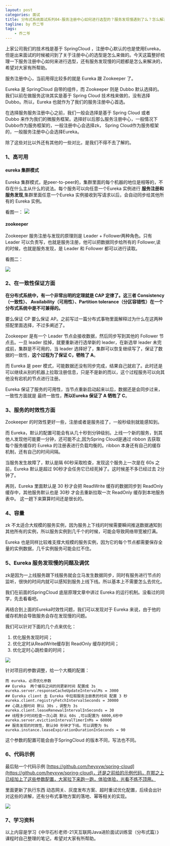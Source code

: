 ```yaml
---
layout: post
categories: 面试
title: 分布式系统面试系列04-服务注册中心如何进行选型的？服务发现慢遇到了么？怎么解决？
tagline: by 乔二爷
tags:
    - 乔二爷
---
```

上家公司我们的技术栈是基于 SpringCloud ，注册中心默认的也是使用Eureka，但是出来面试的时候被问到了关于注册中心的选型是怎么来做的。今天这篇整好梳理一下服务注册中心如何来进行选型，还有服务发现慢的问题都是怎么来解决的，希望对大家有所帮助。

<!--more-->

服务注册中心，当前用得比较多的就是 Eureka 跟 Zookeeper 了。

Eureka 是 SpringCloud 自带的组件，而 Zookeeper 则是 Dubbo 默认选择的。
我们以前在做服务这块其实是基于 Spring Cloud 技术栈来做的，没有选择Dubbo。所以，Eureka 也就作为了我们的服务注册中心首选。

在选择服务服务注册中心之前，我们一般会选择是基于 Spring Cloud 或者 Dubbo 来作为我们的微服务框架。选择好以后那么服务注册中心，一般情况下Dubbo作为服务框架的，一般注册中心会选择zk， Spring Cloud作为服务框架的，一般服务注册中心会选择Eureka。

除了这些对比以外还有其他的一些对比，是我们不得不去了解的。

### 1、高可用

#### eureka 集群模式

Eureka 集群模式，是peer-to-peer的，集群里面的每个机器的地位是相等的，不存在什么主从什么的说法。每个服务可以向任意一个Eureka 实例进行 **服务注册和服务发现**,集群里面任意一个Eureka 实例接收到写请求以后，会自动同步给其他所有的 Eureka 实例。

看图一：
![](http://www.justdojava.com/assets/images/2019/java/image_qry/2019-08-31-registration-center-guide/1.png)

#### zookeeper 
Zookeeper 服务注册与发现的原理则是 Leader + Follower两种角色。只有Leader 可以负责写，也就是服务注册，他可以把数据同步给所有的 Follower,读的时候，也就是服务发现，是 Leader 和 Follower 都可以进行读取。

看图二：

![](http://www.justdojava.com/assets/images/2019/java/image_qry/2019-08-31-registration-center-guide/2.png)



### 2、在一致性保证方面

**在分布式系统中，有一个非常出明的定理就是 CAP 定律了。这三者 Consistency（一致性）、 Availability（可用性）、Partition tolerance（分区容错性）在一个分布式系统中是不可兼得的。**

要么保证 CP 要么保证 AP。之前写过一篇分布式事物里面解释过为什么在这两种搭配里面选择，不过多阐述了。

Zookeeper 是有一个 Leader 节点会接收数据，然后同步写到其他的 Follower 节点去。一旦 leader 挂掉，就要重新进行选举新的 leader，在新选举 leader 未完成前，集群是不可用的，当 leader 选择好了，集群可以恢复继续写了，保证了数据的一致性，**这个过程为了保证 C，牺牲了 A**。 


而 Eureka 是 peer 模式，可能数据还没有同步完成，结果自己就宕了。此时还是可以继续从别的机器上拉取注册信息，只是不是新的而以，这个过程服务可以向其他没有宕机的节点进行注册。

Eureka 保证了服务的可用性，当节点重新启动起来以后，数据还是会同步过来，一致性方面就是 最终一致性，**所以Eureka 保证了 A 牺牲了 C**。

### 3、服务的时效性方面

Zookeeper 的时效性更好一些，注册或者是服务挂了，一般秒级别就能感知到。


而 Eureka，默认的配置可能会有从几十秒到分钟级别。上线一个新的服务，到其他人发现他可能要一分钟，还可能不止,因为Spring Cloud是通过 ribbon 去获取每个服务缓存的 Eureka 的注册表进行负载均衡的。ribbon 本身还有自己的缓存机制，还有自己的时间间隔。

当服务发生故障了，默认是隔 60秒采取检查，发现这个服务上一次是在 60s 之前，Eureka 默认是超过 90秒才会任务它已经死掉了。这时候差不多已经过去 2分钟了。

再则，Eureka 里面默认是 30 秒才会把 ReadWrite 缓存的数据同步到 ReadOnly 缓存中，其他服务默认也是 30秒 才会去重新拉取一次 ReadOnly 缓存到本地服务表中。
这一趟下来算算时间还是很长的。

### 4、容量

zk 不太适合大规模的服务实例，因为服务上下线的时候需要瞬间推送数据通知到其他所有的实例，所以服务实例到几千个的时候，可能会导致网络带宽被打满。

Eureka 也是同样比较难支撑大规模的服务实例，因为它的每个节点都需要保存全量的实例数据，几千实例服务可能会扛不住。


### 5、Eureka 服务发现慢的问题及调优

zk是因为一上线服务跟下线服务就会立马发生数据同步，同时有服务进行节点的监听，很快的时间内就可以感知到服务上线下线。所以基本上不需要怎么去优化。

我们在前面的SpringCloud 底层原理文章中讲过 Eureka 的运行机制。没看过的同学，先去看看吧。

再结合到上面的Eureka时效性问题，我们可以发现对于 Eureka 来说，由于他的缓存机制会导致服务会存在发现慢的问题。

我们可以针对下面的几个点来优化：

1. 优化服务发现时间；
2. 优化定时从ReadWrite缓存到 ReadOnly 缓存的时间；
3. 优化定时心跳检查的时间；

![](http://www.justdojava.com/assets/images/2019/java/image_qry/2019-08-31-registration-center-guide/3.png)

针对项目的参数调整，给一个大概的配置：

```
而 eureka，必须优化参数
## Eureka  两个缓存之间的同更新时间 配置成 3s
eureka.server.responseCacheUpdateIntervalMs = 3000
## Eureka client 去 Eureka 中拉取服务注册表的时间 配置 3 秒
eureka.client.registryFetchIntervalSeconds = 30000
## 心跳上报时间 默认 30s ，调整为 3s 
eureka.client.leaseRenewalIntervalInSeconds = 30
## 线程多少时间检查一次心跳 默认 60s ,可以配置为 6000,6秒中
eureka.server.evictionIntervalTimerInMs = 60000
## 服务发现的时效性，默认90 秒钟才下线。可以调整为 9s
eureka.instance.leaseExpirationDurationInSeconds = 90
```

这个参数的配置可能会由于SpringCloud 的版本不同，写法也不同。

### 6、代码示例

最后贴一个代码示例 [https://github.com/heyxyw/spring-cloud](https://github.com/heyxyw/spring-cloud)，还是之前给的示例代码，在那之上已经加上了这些参数配置，大家拉下来跑一跑，体验体验，光看不练不顶用。

里面更新了执行东西 动态网关、灰度发布方案、超时重试优化配置，后续会出针对这些的讲解，还有分布式事物方案的落地、幂等相关的实现。

![](http://www.justdojava.com/assets/images/2019/java/image_qry/2019-08-31-registration-center-guide/4.png)

### 7、学习资料

以上内容是学习《中华石杉老师-21天互联网Java进阶面试训练营（分布式篇）》课程时自己整理的笔记，希望对大家有所帮助。
